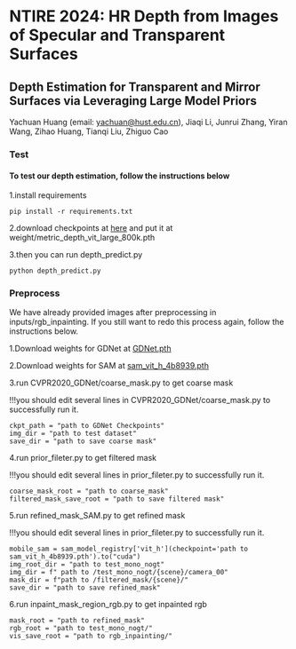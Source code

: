 # NTIRE 2024: HR Depth from Images of Specular and Transparent Surfaces

## Depth Estimation for Transparent and Mirror Surfaces via Leveraging Large Model Priors
Yachuan Huang (email: yachuan@hust.edu.cn), Jiaqi Li, Junrui Zhang, Yiran Wang, Zihao Huang, Tianqi Liu, Zhiguo Cao
### Test
#### To test our depth estimation, follow the instructions below
1.install requirements
```
pip install -r requirements.txt
```

2.download checkpoints at [here](https://huggingface.co/spaces/JUGGHM/Metric3D/blob/main/weight/metric_depth_vit_large_800k.pth)
and put it at weight/metric_depth_vit_large_800k.pth

3.then you can run depth_predict.py
```
python depth_predict.py
```

### Preprocess
We have already provided images after preprocessing in inputs/rgb_inpainting.
If you still want to redo this process again, follow the instructions below.

1.Download weights for GDNet at [GDNet.pth](https://mhaiyang.github.io/CVPR2020_GDNet/index.html)

2.Download weights for SAM at [sam_vit_h_4b8939.pth](https://huggingface.co/spaces/ameerazam08/SAM_SDXL_Inpainting/blob/main/models/sam_vit_h_4b8939.pth)

3.run CVPR2020_GDNet/coarse_mask.py to get coarse mask

!!!you should edit several lines in CVPR2020_GDNet/coarse_mask.py to successfully run it.
```
ckpt_path = "path to GDNet Checkpoints"
img_dir = "path to test dataset"
save_dir = "path to save coarse mask"

```
4.run prior_fileter.py to get filtered mask

!!!you should edit several lines in prior_fileter.py to successfully run it.
```
coarse_mask_root = "path to coarse_mask"
filtered_mask_save_root = "path to save filtered mask"
```

5.run refined_mask_SAM.py to get refined mask

!!!you should edit several lines in prior_fileter.py to successfully run it.
```
mobile_sam = sam_model_registry['vit_h'](checkpoint='path to sam_vit_h_4b8939.pth').to("cuda")
img_root_dir = "path to test_mono_nogt"
img_dir = f" path to /test_mono_nogt/{scene}/camera_00"
mask_dir = f"path to /filtered_mask/{scene}/"
save_dir = "path to save refined_mask"
```

6.run inpaint_mask_region_rgb.py to get inpainted rgb
```
mask_root = "path to refined_mask"
rgb_root = "path to test_mono_nogt/"
vis_save_root = "path to rgb_inpainting/"
```